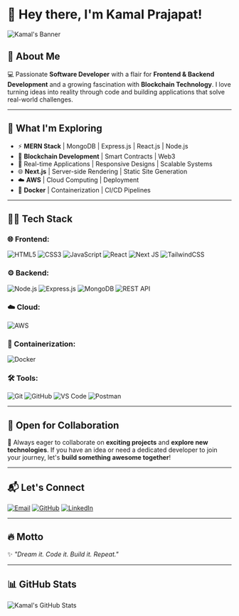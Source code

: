 # 👋 Hey there, I'm Kamal Prajapat!

![Kamal's Banner](https://th.bing.com/th/id/OIP.3yQJRieggXIyGo-oNjisUgHaEo?pid=ImgDet&w=195&h=122&c=7&dpr=1.4/1000x250.png?text=Welcome+to+My+GitHub+Profile)

## 🚀 About Me
💻 Passionate **Software Developer** with a flair for **Frontend & Backend Development** and a growing fascination with **Blockchain Technology**. I love turning ideas into reality through code and building applications that solve real-world challenges.

---

## 🌱 What I'm Exploring
- ⚡ **MERN Stack** | MongoDB | Express.js | React.js | Node.js
- 🔗 **Blockchain Development** | Smart Contracts | Web3
- 🎯 Real-time Applications | Responsive Designs | Scalable Systems
- 🌐 **Next.js** | Server-side Rendering | Static Site Generation
- ☁️ **AWS** | Cloud Computing | Deployment
- 🐳 **Docker** | Containerization | CI/CD Pipelines

---

## 🧑‍💻 Tech Stack
### 🌐 Frontend:
![HTML5](https://img.shields.io/badge/HTML5-E34F26?style=for-the-badge&logo=html5&logoColor=white)  ![CSS3](https://img.shields.io/badge/CSS3-1572B6?style=for-the-badge&logo=css3&logoColor=white)  ![JavaScript](https://img.shields.io/badge/JavaScript-F7DF1E?style=for-the-badge&logo=javascript&logoColor=black)  ![React](https://img.shields.io/badge/React-20232A?style=for-the-badge&logo=react&logoColor=61DAFB)  ![Next JS](https://img.shields.io/badge/Next.js-000000?style=for-the-badge&logo=next.js&logoColor=white)  ![TailwindCSS](https://img.shields.io/badge/TailwindCSS-38B2AC?style=for-the-badge&logo=tailwind-css&logoColor=white)

### ⚙️ Backend:
![Node.js](https://img.shields.io/badge/Node.js-43853D?style=for-the-badge&logo=node.js&logoColor=white)  ![Express.js](https://img.shields.io/badge/Express.js-000000?style=for-the-badge&logo=express&logoColor=white)  ![MongoDB](https://img.shields.io/badge/MongoDB-4EA94B?style=for-the-badge&logo=mongodb&logoColor=white)  ![REST API](https://img.shields.io/badge/REST-API-blue?style=for-the-badge)

### ☁️ Cloud:
![AWS](https://img.shields.io/badge/AWS-232F3E?style=for-the-badge&logo=amazon-aws&logoColor=white)

### 🐳 Containerization:
![Docker](https://img.shields.io/badge/Docker-2496ED?style=for-the-badge&logo=docker&logoColor=white)

### 🛠️ Tools:
![Git](https://img.shields.io/badge/Git-F05032?style=for-the-badge&logo=git&logoColor=white)  ![GitHub](https://img.shields.io/badge/GitHub-181717?style=for-the-badge&logo=github&logoColor=white)  ![VS Code](https://img.shields.io/badge/VS%20Code-0078d7?style=for-the-badge&logo=visual-studio-code&logoColor=white)  ![Postman](https://img.shields.io/badge/Postman-FF6C37?style=for-the-badge&logo=postman&logoColor=white)

---

## 🤝 Open for Collaboration
🚀 Always eager to collaborate on **exciting projects** and **explore new technologies**. If you have an idea or need a dedicated developer to join your journey, let's **build something awesome together**!

---

## 📬 Let's Connect
[![Email](https://img.shields.io/badge/Email-D14836?style=for-the-badge&logo=gmail&logoColor=white)](mailto:kamalprajapat7117@gmail.com)  [![GitHub](https://img.shields.io/badge/GitHub-181717?style=for-the-badge&logo=github&logoColor=white)](https://github.com/kamalprajapat21)  [![LinkedIn](https://img.shields.io/badge/LinkedIn-0077B5?style=for-the-badge&logo=linkedin&logoColor=white)](#)

---

## 🔥 Motto
✨ *"Dream it. Code it. Build it. Repeat."*

---

## 📊 GitHub Stats
![Kamal's GitHub Stats](https://github-readme-stats.vercel.app/api?username=kamalprajapat21&show_icons=true&theme=radical)


